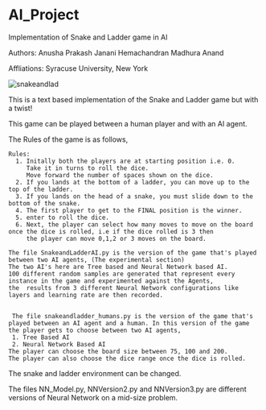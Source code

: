 # AI_Project
Implementation of Snake and Ladder game in AI

Authors:
Anusha Prakash
Janani Hemachandran
Madhura Anand

Affliations: Syracuse University, New York

![snakeandlad](https://user-images.githubusercontent.com/13360635/205380027-186e29aa-8141-452b-9e30-08739d8e3e55.jpg)

This is a text based implementation of the Snake and Ladder game but with a twist!

This game can be played between a human player and with an AI agent.

The Rules of the game is as follows,

    Rules:
      1. Initally both the players are at starting position i.e. 0. 
         Take it in turns to roll the dice. 
         Move forward the number of spaces shown on the dice.
      2. If you lands at the bottom of a ladder, you can move up to the top of the ladder.
      3. If you lands on the head of a snake, you must slide down to the bottom of the snake.
      4. The first player to get to the FINAL position is the winner.
      5. enter to roll the dice.
      6. Next, the player can select how many moves to move on the board once the dice is rolled, i.e if the dice rolled is 3 then 
         the player can move 0,1,2 or 3 moves on the board.
         
    The file SnakeandLadderAI.py is the version of the game that's played between two AI agents, (The experimental section)
    The two AI's here are Tree based and Neural Network based AI.
    100 different random samples are generated that represent every instance in the game and experimented against the Agents,
    the  results from 3 different Neural Network configurations like layers and learning rate are then recorded.
    
  
     The file snakeandladder_humans.py is the version of the game that's played between an AI agent and a human. In this version of the game the player gets to choose between two AI agents,
     1. Tree Based AI
     2. Neural Network Based AI
    The player can choose the board size between 75, 100 and 200. 
    The player can also choose the dice range once the dice is rolled.
  
  The snake and ladder environment can be changed.
  
  The files NN_Model.py, NNVersion2.py and NNVersion3.py are different versions of Neural Network on a mid-size problem.
